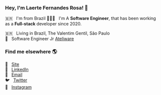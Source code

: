 ### Hey, I'm Laerte Fernandes Rosa! 👋

 🇧🇷 &nbsp; I'm from Brazil
 🧑🏼‍💻 &nbsp; I'm A <strong>Software Engineer</strong>, that has been working as a <strong>Full-stack</strong> developer since 2020. 

🇧🇷 &nbsp; Living in Brazil, The Valentim Gentil, São Paulo <br>
🚀 &nbsp; Software Engineer Jr [Ateliware](https://ateliware.com/) <br>

### Find me elsewhere 🌎

🚀 &nbsp; [Site](https://laertefr.com) <br>
💼 &nbsp; [LinkedIn](https://www.linkedin.com/in/laertefr/) <br>
📧 &nbsp; [Email](mailto:laertefr02@gmail.com) <br>
🐦 &nbsp; [Twitter](https://twitter.com/laertefr) <br>
📸 &nbsp; [Instagram](https://instagram.com/laertefr) <br>



